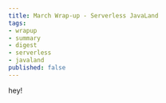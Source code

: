 ```yaml
---
title: March Wrap-up - Serverless JavaLand
tags:
- wrapup
- summary
- digest
- serverless
- javaland
published: false
---
```


hey!

